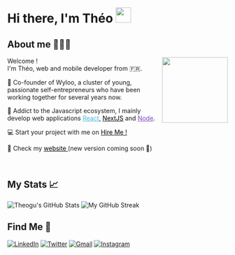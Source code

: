 <h1> Hi there, I'm Théo <img height="35px" src="https://media.giphy.com/media/hvRJCLFzcasrR4ia7z/giphy.gif" /></h1>
<h2>About me 👨🏽‍💻</h2>
<img align="right" src="https://cdn.jsdelivr.net/gh/theogu/repoforreadme/memoji.png" width="150"/>
<p aligh="left">
  <p>Welcome !</br>
  I'm Théo, web and mobile developer from 🇫🇷.</p>
  	
🏰  Co-founder of Wyloo, a cluster of young, passionate self-entrepreneurs who have been
working together for several years now.

🚀  Addict to the Javascript ecosystem, I mainly develop web applications <a style="color:#45b8d8" href="https://reactjs.org/" target="_blank"><u>React</u></a>, <a style="color:#000000" href="https://nextjs.org/" target="_blank"><u>NextJS</u></a>
and <a style="color:#764ABC" href="https://nodejs.org/en/" target="_blank"><u>Node</u></a>.

💻  Start your project with me on <a style="color:#000000" href="https://www.malt.fr/profile/theoguinebertier" target="_blank"><u>Hire Me !</u></a> 

🔗  Check my <a style="color:#000000" href="https://theo.guinebertier.com/" target="_blank"><u> website </u></a>(new version coming soon 🚀)

</p>
<br>

<h2>My Stats 📈 </h2>

<span align="left">

![Theogu's GitHub Stats](https://github-readme-stats.vercel.app/api?username=theogu&show_icons=true&theme=tokyonight)
</span>
<span align="right">
![My GitHub Streak](https://github-readme-streak-stats.herokuapp.com/?user=theogu&theme=tokyonight)
</span>

<h2>Find Me 🎯 </h2>
<p>
  <a href="https://www.linkedin.com/in/theo-guinebertier-b53504140/" target="_blank"><img alt="LinkedIn" src="https://img.shields.io/badge/-Linkedin-%230077B5.svg?&style=for-the-badge&logo=linkedin&logoColor=white" /></a>
 <a href="https://twitter.com/theoGNBT" target="_blank"><img alt="Twitter" src="https://img.shields.io/badge/-Twitter-1DA1F2?style=for-the-badge&logo=Twitter&logoColor=white" /></a>
  <a href="mailto:contact@eguth.io" target="_blank"><img alt="Gmail" src="https://img.shields.io/badge/-Gmail-EA4335?style=for-the-badge&logo=gmail&logoColor=white" /></a>
  <a href="https://www.instagram.com/eguth.io/" target="_blank"><img alt="Instagram" src="https://img.shields.io/badge/-Instagram-E4405F?style=for-the-badge&logo=instagram&logoColor=white" /></a>
</p>


